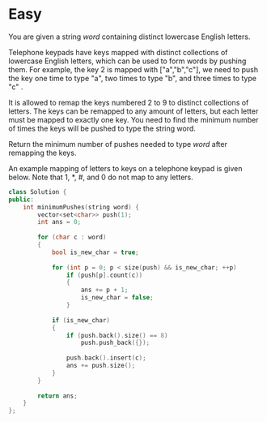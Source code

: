 # Easy

You are given a string $word$ containing distinct lowercase English letters.

Telephone keypads have keys mapped with distinct collections of lowercase English letters, which can be used to form words by pushing them. For example, the key $2$ is mapped with ["a","b","c"], we need to push the key one time to type "a", two times to type "b", and three times to type "c" .

It is allowed to remap the keys numbered $2$ to $9$ to distinct collections of letters. The keys can be remapped to any amount of letters, but each letter must be mapped to exactly one key. You need to find the minimum number of times the keys will be pushed to type the string word.

Return the minimum number of pushes needed to type $word$ after remapping the keys.

An example mapping of letters to keys on a telephone keypad is given below. Note that 1, *, #, and 0 do not map to any letters.

```cpp
class Solution {
public:
    int minimumPushes(string word) {
        vector<set<char>> push(1);
        int ans = 0;
        
        for (char c : word)
        {
            bool is_new_char = true;
            
            for (int p = 0; p < size(push) && is_new_char; ++p)
                if (push[p].count(c))
                {
                    ans += p + 1;
                    is_new_char = false;
                }
            
            if (is_new_char)
            {
                if (push.back().size() == 8)
                    push.push_back({});
                
                push.back().insert(c);
                ans += push.size();
            }
        }
        
        return ans;
    }
};
```
